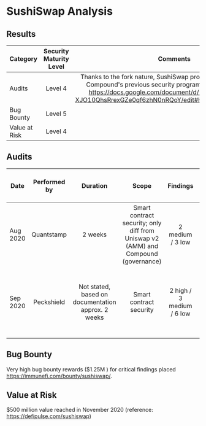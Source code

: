 # SushiSwap Analysis

## Results
| Category    | Security Maturity Level  | Comments    |
| ------------- |:-------------:|:-------------:|
| Audits |         Level 4       |      Thanks to the fork nature, SushiSwap profits from Uniswap's and Compound's previous security programs (in addition, refer to https://docs.google.com/document/d/19mqFEsDE9LLhtQ-XJO10QhsRrexGZe0qf6zhN0nRQoY/edit#heading=h.ueq6h6rlfh91)      |         
| Bug Bounty |    Level 5            |       |      
| Value at Risk |     Level 4           |           |      

## Audits
| Date | Performed by  |  Duration  |  Scope |  Findings  | Findings addressed | Summary | Major changes since audit |  
| ------------- |:-------------:| :-------------:| :-------------:| :-------------:| :-------------:|:-------------:|:-------------:|
| Aug 2020 |  Quantstamp |  2 weeks  | Smart contract security; only diff from Uniswap v2 (AMM) and Compound (governance) | 2 medium / 3 low |  |  |  |
| Sep 2020 |  Peckshield |    Not stated, based on documentation approx. 2 weeks   | Smart contract security | 2 high / 3 medium / 6 low | Most relevant issues resolved, one high finding only partially fixed |  |  |


## Bug Bounty
Very high bug bounty rewards ($1.25M ) for critical findings placed https://immunefi.com/bounty/sushiswap/.

## Value at Risk
$500 million value reached in November 2020 (reference: https://defipulse.com/sushiswap)
